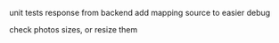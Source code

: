 unit tests
response from backend
add mapping source to easier debug

check photos sizes, or resize them